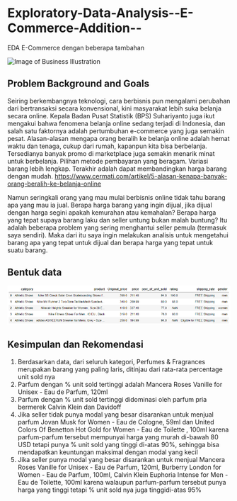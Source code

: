 # Exploratory-Data-Analysis--E-Commerce-Addition--
EDA E-Commerce dengan beberapa tambahan

![Image of Business Illustration](https://images.unsplash.com/photo-1557804506-669a67965ba0?ixlib=rb-1.2.1&ixid=eyJhcHBfaWQiOjEyMDd9&auto=format&fit=crop&w=500&q=60)

## Problem Background and Goals
Seiring berkembangnya teknologi, cara berbisnis pun mengalami perubahan dari bertransaksi secara konvensional, kini masyarakat lebih suka belanja secara online. Kepala Badan Pusat Statistik (BPS) Suhariyanto juga ikut mengakui bahwa fenomena belanja online sedang terjadi di Indonesia, dan salah satu faktornya adalah pertumbuhan e-commerce yang juga semakin pesat. Alasan-alasan mengapa orang beralih ke belanja online adalah hemat waktu dan tenaga, cukup dari rumah, kapanpun kita bisa berbelanja. Tersedianya banyak promo di marketplace juga semakin menarik minat untuk berbelanja. Pilihan metode pembayaran yang beragam. Variasi barang lebih lengkap. Terakhir adalah dapat membandingkan harga barang dengan mudah. https://www.cermati.com/artikel/5-alasan-kenapa-banyak-orang-beralih-ke-belanja-online

Namun seringkali orang yang mau mulai berbisnis online tidak tahu barang apa yang mau ia jual. Berapa harga barang yang ingin dijual, jika dijual dengan harga segini apakah kemurahan atau kemahalan? Berapa harga yang tepat supaya barang laku dan seller untung bukan malah buntung? Itu adalah beberapa problem yang sering menghantui seller pemula (termasuk saya sendiri). Maka dari itu saya ingin melakukan analisis untuk mengetahui barang apa yang tepat untuk dijual dan berapa harga yang tepat untuk suatu barang.

## Bentuk data
![Image of data](https://github.com/alamalfaris/Exploratory-Data-Analysis--E-Commerce-Addition--/blob/main/data_head.PNG?raw=true)

## Kesimpulan dan Rekomendasi
1. Berdasarkan data, dari seluruh kategori, Perfumes & Fragrances merupakan barang yang paling laris, ditinjau dari rata-rata percentage unit sold nya
2. Parfum dengan % unit sold tertinggi adalah Mancera Roses Vanille for Unisex - Eau de Parfum, 120ml
3. Parfum dengan % unit sold tertinggi didominasi oleh parfum pria bermerek Calvin Klein dan Davidoff
4. Jika seller tidak punya modal yang besar disarankan untuk menjual parfum Jovan Musk for Women - Eau de Cologne, 59ml dan United Colors Of Benetton Hot Gold for Women - Eau de Toilette , 100ml karena parfum-parfum tersebut mempunyai harga yang murah di-bawah 80 USD tetapi punya % unit sold yang tinggi di-atas 90%, sehingga bisa mendapatkan keuntungan maksimal dengan modal yang kecil
5. Jika seller punya modal yang besar disarankan untuk menjual Mancera Roses Vanille for Unisex - Eau de Parfum, 120ml, Burberry London for Women - Eau de Parfum, 100ml, Calvin Klein Euphoria Intense for Men - Eau de Toilette, 100ml karena walaupun parfum-parfum tersebut punya harga yang tinggi tetapi % unit sold nya juga tinggidi-atas 95%
